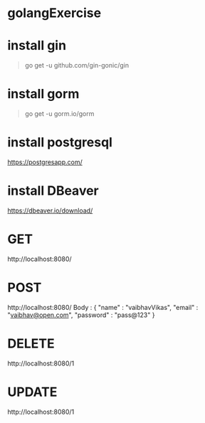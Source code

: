 # golangExercise

# install gin 
> go get -u github.com/gin-gonic/gin

# install gorm
> go get -u gorm.io/gorm

# install postgresql
https://postgresapp.com/

# install DBeaver
https://dbeaver.io/download/

# GET 
http://localhost:8080/

# POST 
http://localhost:8080/
Body : 
{
    "name" : "vaibhavVikas",
    "email" : "vaibhav@open.com",
    "password" : "pass@123"
}

# DELETE
http://localhost:8080/1

# UPDATE
http://localhost:8080/1